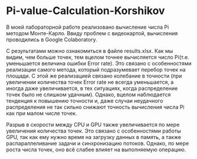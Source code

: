 # Pi-value-Calculation-Korshikov
 

В моей лабораторной работе реализовано вычисление числа Pi методом Монте-Карло. Ввиду проблем с видеокартой, вычисления проводились в Google Colaboratory. 

С результатами можно ознакомиться в файле results.xlsx. Как мы видим, чем больше точек, тем вцелом точнее вычисляется число Pi(т.е. уменьшается величина ошибки Error rate). Это связано с особенностями реализации самого метода, который подразумевает перебор точек на площади. С этой же реализацией связано колебание в точности (при увеличении количества точек Error rate не всегда уменьшается, а иногда даже увеличивается, в тех ситуациях, когда распределение точек было не слишком удачным). Однако, вцелом наблюдается тенденция к повышению точности и, даже случаи неудачного распределения не так сильно снижают точность вычисления числа Pi как при малом числе точек.


Разрыв в скорости между CPU и GPU также увеличивается по мере увеличения количества точек. Это связано с особенностями работы GPU, так как ему нужно время на загрузку данных в память, а также распараллеливание задачи и синхронизацию потоков. Однако, по мере роста числа точек, оно всё слабее влияет на выполняемую операцию.
